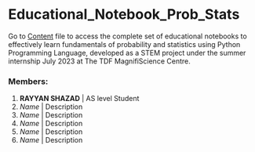 # Educational_Notebook_Prob_Stats

Go to <a href="https://github.com/fazalabbas90397/Probability-and-Statistics/blob/main/Probability_and_Statistics.ipynb">Content</a> file to access the complete set of educational notebooks to effectively learn fundamentals of probability and statistics using Python Programming Language, developed as a STEM project under the summer internship July 2023 at The TDF MagnifiScience Centre.

### Members:
1. **RAYYAN SHAZAD** | AS level Student 
2. *Name* | Description
3. *Name* | Description  
4. *Name* | Description  
5. *Name* | Description
6. *Name* | Description
